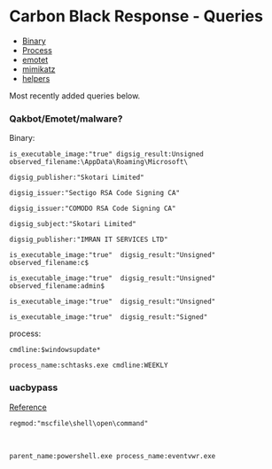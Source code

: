 # Carbon Black Response - Queries

* [Binary](binary.md)
* [Process](process.md)
* [emotet](emotet.md)
* [mimikatz](mimikatz.md)
* [helpers](helpers.md)

Most recently added queries below.

### Qakbot/Emotet/malware?

Binary:

`is_executable_image:"true" digsig_result:Unsigned observed_filename:\AppData\Roaming\Microsoft\`

`digsig_publisher:"Skotari Limited"`

`digsig_issuer:"Sectigo RSA Code Signing CA"`

`digsig_issuer:"COMODO RSA Code Signing CA"`

`digsig_subject:"Skotari Limited"`

`digsig_publisher:"IMRAN IT SERVICES LTD"`



```is_executable_image:"true"  digsig_result:"Unsigned" observed_filename:c$```

```is_executable_image:"true"  digsig_result:"Unsigned" observed_filename:admin$```

```is_executable_image:"true"  digsig_result:"Unsigned"```

```is_executable_image:"true"  digsig_result:"Signed"```


process:

`cmdline:$windowsupdate*`

`process_name:schtasks.exe cmdline:WEEKLY`


### uacbypass

[Reference](https://enigma0x3.net/2016/08/15/fileless-uac-bypass-using-eventvwr-exe-and-registry-hijacking/)

    regmod:"mscfile\shell\open\command"

<br>

    parent_name:powershell.exe process_name:eventvwr.exe
